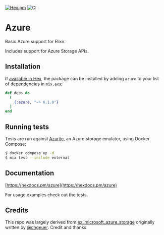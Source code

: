 
[![Hex.pm](https://img.shields.io/hexpm/v/azure.svg)](https://hex.pm/packages/azure)
![CI](https://github.com/joeapearson/elixir-azure/actions/workflows/ci.yml/badge.svg)


# Azure

Basic Azure support for Elixir.

Includes support for Azure Storage APIs.

## Installation

If [available in Hex](https://hex.pm/docs/publish), the package can be installed
by adding `azure` to your list of dependencies in `mix.exs`:

```elixir
def deps do
  [
    {:azure, "~> 0.1.0"}
  ]
end
```

## Running tests

Tests are run against [Azurite](https://github.com/Azure/Azurite), an Azure storage emulator, using
Docker Compose:

```sh
$ docker compose up -d
$ mix test --include external
```

## Documentation

[https://hexdocs.pm/azure](https://hexdocs.pm/azure)

For usage examples check out the tests.

## Credits

This repo was largely derived from [ex_microsoft_azure_storage](https://github.com/chgeuer/ex_microsoft_azure_storage) originally written by [@chgeuer](https://github.com/chgeuer).  Credit and thanks.
